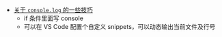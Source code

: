- [关于 `console.log` 的一些技巧](https://x.com/lencx_/status/1948432847603466527)
	- if 条件里面写 console
	- 可以在 VS Code 配置个自定义 snippets，可以动态输出当前文件及行号